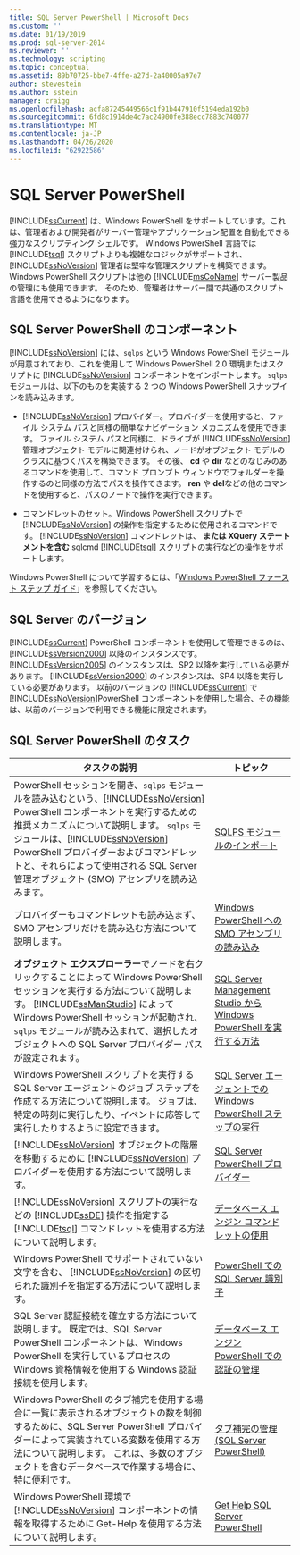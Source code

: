 ```yaml
---
title: SQL Server PowerShell | Microsoft Docs
ms.custom: ''
ms.date: 01/19/2019
ms.prod: sql-server-2014
ms.reviewer: ''
ms.technology: scripting
ms.topic: conceptual
ms.assetid: 89b70725-bbe7-4ffe-a27d-2a40005a97e7
author: stevestein
ms.author: sstein
manager: craigg
ms.openlocfilehash: acfa87245449566c1f91b447910f5194eda192b0
ms.sourcegitcommit: 6fd8c1914de4c7ac24900fe388ecc7883c740077
ms.translationtype: MT
ms.contentlocale: ja-JP
ms.lasthandoff: 04/26/2020
ms.locfileid: "62922586"
---
```

# <a name="sql-server-powershell"></a>SQL Server PowerShell
  [!INCLUDE[ssCurrent](../includes/sscurrent-md.md)] は、Windows PowerShell をサポートしています。これは、管理者および開発者がサーバー管理やアプリケーション配置を自動化できる強力なスクリプティング シェルです。 Windows PowerShell 言語では [!INCLUDE[tsql](../includes/tsql-md.md)] スクリプトよりも複雑なロジックがサポートされ、 [!INCLUDE[ssNoVersion](../includes/ssnoversion-md.md)] 管理者は堅牢な管理スクリプトを構築できます。 Windows PowerShell スクリプトは他の [!INCLUDE[msCoName](../includes/msconame-md.md)] サーバー製品の管理にも使用できます。 そのため、管理者はサーバー間で共通のスクリプト言語を使用できるようになります。  
  
## <a name="sql-server-powershell-components"></a>SQL Server PowerShell のコンポーネント  
 [!INCLUDE[ssNoVersion](../includes/ssnoversion-md.md)] には、`sqlps` という Windows PowerShell モジュールが用意されており、これを使用して Windows PowerShell 2.0 環境またはスクリプトに [!INCLUDE[ssNoVersion](../includes/ssnoversion-md.md)] コンポーネントをインポートします。 `sqlps` モジュールは、以下のものを実装する 2 つの Windows PowerShell スナップインを読み込みます。  
  
-   [!INCLUDE[ssNoVersion](../includes/ssnoversion-md.md)] プロバイダー。プロバイダーを使用すると、ファイル システム パスと同様の簡単なナビゲーション メカニズムを使用できます。 ファイル システム パスと同様に、ドライブが [!INCLUDE[ssNoVersion](../includes/ssnoversion-md.md)] 管理オブジェクト モデルに関連付けられ、ノードがオブジェクト モデルのクラスに基づくパスを構築できます。 その後、 **cd** や **dir** などのなじみのあるコマンドを使用して、コマンド プロンプト ウィンドウでフォルダーを操作するのと同様の方法でパスを操作できます。 **ren** や **del**などの他のコマンドを使用すると、パスのノードで操作を実行できます。  
  
-   コマンドレットのセット。Windows PowerShell スクリプトで [!INCLUDE[ssNoVersion](../includes/ssnoversion-md.md)] の操作を指定するために使用されるコマンドです。 [!INCLUDE[ssNoVersion](../includes/ssnoversion-md.md)] コマンドレットは、 **または XQuery ステートメントを含む** sqlcmd [!INCLUDE[tsql](../includes/tsql-md.md)] スクリプトの実行などの操作をサポートします。  
  
 Windows PowerShell について学習するには、「[Windows PowerShell ファースト ステップ ガイド](https://msdn.microsoft.com/library/hh857337.aspx)」を参照してください。  
  
## <a name="sql-server-versions"></a>SQL Server のバージョン  
 [!INCLUDE[ssCurrent](../includes/sscurrent-md.md)] PowerShell コンポーネントを使用して管理できるのは、 [!INCLUDE[ssVersion2000](../includes/ssversion2000-md.md)] 以降のインスタンスです。 [!INCLUDE[ssVersion2005](../includes/ssversion2005-md.md)] のインスタンスは、SP2 以降を実行している必要があります。 [!INCLUDE[ssVersion2000](../includes/ssversion2000-md.md)] のインスタンスは、SP4 以降を実行している必要があります。 以前のバージョンの [!INCLUDE[ssCurrent](../includes/sscurrent-md.md)] で [!INCLUDE[ssNoVersion](../includes/ssnoversion-md.md)]PowerShell コンポーネントを使用した場合、その機能は、以前のバージョンで利用できる機能に限定されます。  
  
## <a name="sql-server-powershell-tasks"></a>SQL Server PowerShell のタスク  
  
|タスクの説明|トピック|  
|----------------------|-----------|  
|PowerShell セッションを開き、`sqlps` モジュールを読み込むという、[!INCLUDE[ssNoVersion](../includes/ssnoversion-md.md)] PowerShell コンポーネントを実行するための推奨メカニズムについて説明します。 `sqlps` モジュールは、[!INCLUDE[ssNoVersion](../includes/ssnoversion-md.md)] PowerShell プロバイダーおよびコマンドレットと、それらによって使用される SQL Server 管理オブジェクト (SMO) アセンブリを読み込みます。|[SQLPS モジュールのインポート](../database-engine/import-the-sqlps-module.md)|  
|プロバイダーもコマンドレットも読み込まず、SMO アセンブリだけを読み込む方法について説明します。|[Windows PowerShell への SMO アセンブリの読み込み](load-the-smo-assemblies-in-windows-powershell.md)|  
|**オブジェクト エクスプローラー**でノードを右クリックすることによって Windows PowerShell セッションを実行する方法について説明します。 [!INCLUDE[ssManStudio](../includes/ssmanstudio-md.md)] によって Windows PowerShell セッションが起動され、`sqlps` モジュールが読み込まれて、選択したオブジェクトへの SQL Server プロバイダー パスが設定されます。|[SQL Server Management Studio から Windows PowerShell を実行する方法](run-windows-powershell-from-sql-server-management-studio.md)|  
|Windows PowerShell スクリプトを実行する SQL Server エージェントのジョブ ステップを作成する方法について説明します。 ジョブは、特定の時刻に実行したり、イベントに応答して実行したりするように設定できます。|[SQL Server エージェントでの Windows PowerShell ステップの実行](run-windows-powershell-steps-in-sql-server-agent.md)|  
|[!INCLUDE[ssNoVersion](../includes/ssnoversion-md.md)] オブジェクトの階層を移動するために [!INCLUDE[ssNoVersion](../includes/ssnoversion-md.md)] プロバイダーを使用する方法について説明します。|[SQL Server PowerShell プロバイダー](sql-server-powershell-provider.md)|  
|[!INCLUDE[ssNoVersion](../includes/ssnoversion-md.md)] スクリプトの実行などの [!INCLUDE[ssDE](../includes/ssde-md.md)] 操作を指定する [!INCLUDE[tsql](../includes/tsql-md.md)] コマンドレットを使用する方法について説明します。|[データベース エンジン コマンドレットの使用](../database-engine/use-the-database-engine-cmdlets.md)|  
|Windows PowerShell でサポートされていない文字を含む、 [!INCLUDE[ssNoVersion](../includes/ssnoversion-md.md)] の区切られた識別子を指定する方法について説明します。|[PowerShell での SQL Server 識別子](sql-server-identifiers-in-powershell.md)|  
|SQL Server 認証接続を確立する方法について説明します。 既定では、SQL Server PowerShell コンポーネントは、Windows PowerShell を実行しているプロセスの Windows 資格情報を使用する Windows 認証接続を使用します。|[データベース エンジン PowerShell での認証の管理](manage-authentication-in-database-engine-powershell.md)|  
|Windows PowerShell のタブ補完を使用する場合に一覧に表示されるオブジェクトの数を制御するために、SQL Server PowerShell プロバイダーによって実装されている変数を使用する方法について説明します。 これは、多数のオブジェクトを含むデータベースで作業する場合に、特に便利です。|[タブ補完の管理 &#40;SQL Server PowerShell&#41;](manage-tab-completion-sql-server-powershell.md)|  
|Windows PowerShell 環境で [!INCLUDE[ssNoVersion](../includes/ssnoversion-md.md)] コンポーネントの情報を取得するために Get-Help を使用する方法について説明します。|[Get Help SQL Server PowerShell](../database-engine/get-help-sql-server-powershell.md)|  
  
  
